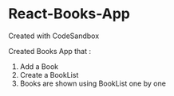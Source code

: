 # React-Books-App
Created with CodeSandbox

Created Books App that :

1. Add a Book
2. Create a BookList
3. Books are shown using BookList one by one
